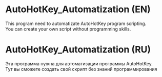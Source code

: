 # AutoHotKey_Automatization (EN)
This program need to automatizate AutoHotKey program scripting.
<br>
You can create your own script without programming skills.
# AutoHotKey_Automatization (RU)
Эта программа нужна для автоматизации программы AutoHotKey.
<br>
Тут вы сможете создать свой скрипт без знаний программирования
